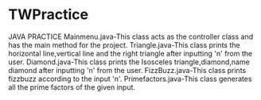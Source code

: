 # TWPractice
JAVA PRACTICE
Mainmenu.java-This class acts as the controller class and has the main method for the project.
Triangle.java-This class prints the horizontal line,vertical line and the right triangle after inputting 'n'
from the user.
Diamond.java-This class prints the Isosceles triangle,diamond,name diamond after inputting 'n' from the user.
FizzBuzz.java-This class prints fizzbuzz according to the input 'n'.
Primefactors.java-This class generates all the prime factors of the given input.
